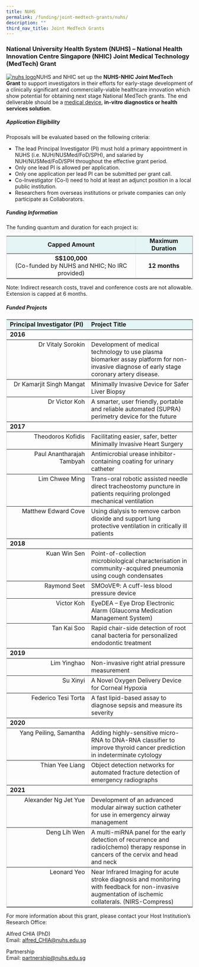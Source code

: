 ```yaml
---
title: NUHS
permalink: /funding/joint-medtech-grants/nuhs/
description: ""
third_nav_title: Joint MedTech Grants
---
```

### National University Health System (NUHS) – National Health Innovation Centre Singapore (NHIC) Joint Medical Technology (MedTech) Grant

[![nuhs logo](https://nhic.sg/web/images/NHIC/partners/NUHS_Logo_201912.jpg)](http://enterprise.nus.edu.sg/)NUHS and NHIC set up the&nbsp;**NUHS-NHIC Joint MedTech Grant**&nbsp;to support investigators in their efforts for early-stage development of a clinically significant and commercially-viable healthcare innovation which show potential for obtaining next stage National MedTech grants. The end deliverable should be a&nbsp;[medical device](https://www.hsa.gov.sg/content/hsa/en/Health_Products_Regulation/MEDICS_e-Services/Singapore_Medical_Device_Register_smdr_MEDICS.html),&nbsp;**in-vitro diagnostics or health services solution**.

##### Application Eligibility

Proposals will be evaluated based on the following criteria:

*   The lead Principal Investigator (PI) must hold a primary appointment in NUHS (i.e. NUH/NUSMed/FoD/SPH), and salaried by NUH/NUSMed/FoD/SPH throughout the effective grant period.
*   Only one lead PI is allowed per application.
*   Only one application per lead PI can be submitted per grant call.
*   Co-Investigator (Co-I) need to hold at least an adjunct position in a local public institution.
*   Researchers from overseas institutions or private companies can only participate as Collaborators.

##### Funding Information

The funding quantum and duration for each project is:

<table style="max-width: 100%; background-color: transparent; border-collapse: collapse; border-spacing: 0px; padding: 0px; margin: 10px 0px; width: 513.062px; border-color: rgb(229, 229, 229);" cellpadding="5" border="1"><tbody><tr><td style="background-color: rgb(229, 244, 244); text-align: center;"><strong style="font-weight: bold;">Capped Amount</strong></td><td style="background-color: rgb(229, 244, 244); text-align: center;"><strong style="font-weight: bold;">Maximum Duration</strong></td></tr><tr><td style="text-align: center;"><strong style="font-weight: bold;">S$100,000</strong><br>(Co-funded by NUHS and NHIC; No IRC provided)</td><td style="text-align: center;"><strong style="font-weight: bold;">12 months</strong></td></tr></tbody></table>

Note: Indirect research costs, travel and conference costs are&nbsp;not&nbsp;allowable. Extension is capped at 6 months.

##### Funded Projects

<table style="max-width: 100%; background-color: transparent; border-collapse: collapse; border-spacing: 0px; padding: 0px; margin: 10px 0px; width: 855.125px; border-color: rgb(229, 229, 229);" cellpadding="5" border="1"><tbody><tr><td style="width: 202.531px; background-color: rgb(229, 244, 244); vertical-align: top;"><strong style="font-weight: bold;">Principal Investigator (PI)</strong></td><td style="background-color: rgb(229, 244, 244); vertical-align: top;"><strong style="font-weight: bold;">Project Title</strong></td></tr><tr><td style="vertical-align: top;" colspan="2"><strong style="font-weight: bold;">2016</strong></td></tr><tr><td style="vertical-align: top; text-align: right;">Dr Vitaly Sorokin</td><td style="vertical-align: top;">Development of medical technology to use plasma biomarker assay platform for non-invasive diagnose of early stage coronary artery disease.</td></tr><tr><td style="vertical-align: top; text-align: right;">Dr Kamarjit Singh Mangat</td><td style="vertical-align: top;">Minimally Invasive Device for Safer Liver Biopsy</td></tr><tr><td style="vertical-align: top; text-align: right;">Dr Victor Koh</td><td style="vertical-align: top;">A smarter, user friendly, portable and reliable automated (SUPRA) perimetry device for the future</td></tr><tr><td style="vertical-align: top;" colspan="2"><strong style="font-weight: bold;"><strong style="font-weight: bold;">2017</strong></strong></td></tr><tr><td style="vertical-align: top; text-align: right;">Theodoros Kofidis</td><td style="vertical-align: top;">Facilitating easier, safer, better Minimally Invasive Heart Surgery</td></tr><tr><td style="vertical-align: top; text-align: right;">Paul Anantharajah Tambyah</td><td style="vertical-align: top;">Antimicrobial urease inhibitor-containing coating for urinary catheter</td></tr><tr><td style="vertical-align: top; text-align: right;">Lim Chwee Ming</td><td style="vertical-align: top;">Trans-oral robotic assisted needle direct tracheostomy puncture in patients requiring prolonged mechanical ventilation</td></tr><tr><td style="vertical-align: top; text-align: right;">Matthew Edward Cove</td><td style="vertical-align: top;">Using dialysis to remove carbon dioxide and support lung protective ventilation in critically ill patients</td></tr><tr><td style="vertical-align: top; text-align: justify;" colspan="2"><strong style="font-weight: bold;">2018</strong></td></tr><tr><td style="vertical-align: top; text-align: right;">Kuan Win Sen</td><td style="vertical-align: top;">Point-of-collection microbiological characterisation in community-acquired pneumonia using cough condensates</td></tr><tr><td style="vertical-align: top; text-align: right;">Raymond Seet</td><td style="vertical-align: top;">SMOoVE®: A cuff-less blood pressure device</td></tr><tr><td style="vertical-align: top; text-align: right;">Victor Koh</td><td style="vertical-align: top;">EyeDEA – Eye Drop Electronic Alarm (Glaucoma Medication Management System)</td></tr><tr><td style="vertical-align: top; text-align: right;">Tan Kai Soo</td><td style="vertical-align: top;">Rapid chair-side detection of root canal bacteria for personalized endodontic treatment</td></tr><tr><td style="vertical-align: top; text-align: left;" colspan="2"><strong style="font-weight: bold;">2019</strong></td></tr><tr><td style="vertical-align: top; text-align: right;">Lim Yinghao</td><td style="vertical-align: top;">Non-invasive right atrial pressure measurement</td></tr><tr><td style="vertical-align: top; text-align: right;">Su Xinyi</td><td style="vertical-align: top;">A Novel Oxygen Delivery Device for Corneal Hypoxia</td></tr><tr><td style="vertical-align: top; text-align: right;">Federico Tesi Torta</td><td style="vertical-align: top;">A fast lipid-based assay to diagnose sepsis and measure its severity</td></tr><tr><td style="vertical-align: top; text-align: left;" colspan="2"><strong style="font-weight: bold;">2020</strong>&nbsp;</td></tr><tr><td style="vertical-align: top; text-align: right;">Yang Peiling, Samantha</td><td style="vertical-align: top;">Adding highly-sensitive micro-RNA to DNA-RNA classifier to improve thyroid cancer prediction in indeterminate cytology</td></tr><tr><td style="vertical-align: top; text-align: right;">Thian Yee Liang</td><td style="vertical-align: top;">Object detection networks for automated fracture detection of emergency radiographs</td></tr><tr><td style="vertical-align: top; text-align: left;" colspan="2"><strong style="font-weight: bold;">2021</strong></td></tr><tr><td style="vertical-align: top; text-align: right;">Alexander Ng Jet Yue</td><td style="vertical-align: top;">Development of an advanced modular airway suction catheter for use in emergency airway management</td></tr><tr><td style="vertical-align: top; text-align: right;">Deng Lih Wen</td><td style="vertical-align: top;">A multi-miRNA panel for the early detection of recurrence and radio(chemo) therapy response in cancers of the cervix and head and neck</td></tr><tr><td style="vertical-align: top; text-align: right;">Leonard Yeo</td><td style="vertical-align: top;">Near Infrared Imaging for acute stroke diagnosis and monitoring with feedback for non-invasive augmentation of ischemic collaterals. (NIRS-Compress)</td></tr></tbody></table>

For more information about this grant, please contact your Host Institution’s Research Office:

Alfred CHIA (PhD)  
Email:&nbsp;[alfred\_CHIA@nuhs.edu.sg](mailto:alfred_CHIA@nuhs.edu.sg)

Partnership  
Email:&nbsp;[partnership@nuhs.edu.sg](mailto:partnership@nuhs.edu.sg)